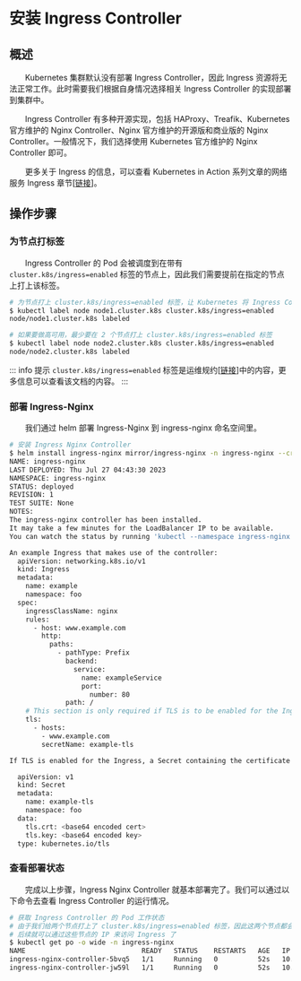 # 安装 Ingress Controller
## 概述
&emsp;&emsp;Kubernetes 集群默认没有部署 Ingress Controller，因此 Ingress 资源将无法正常工作。此时需要我们根据自身情况选择相关 Ingress Controller 的实现部署到集群中。

&emsp;&emsp;Ingress Controller 有多种开源实现，包括 HAProxy、Treafik、Kubernetes 官方维护的 Nginx Controller、Nginx 官方维护的开源版和商业版的 Nginx Controller。一般情况下，我们选择使用 Kubernetes 官方维护的 Nginx Controller 即可。

&emsp;&emsp;更多关于 Ingress 的信息，可以查看 Kubernetes in Action 系列文章的网络服务 Ingress 章节[[链接](/blogs/k8s/action/service#ingress)]。

## 操作步骤
### 为节点打标签
&emsp;&emsp;Ingress Controller 的 Pod 会被调度到在带有 `cluster.k8s/ingress=enabled` 标签的节点上，因此我们需要提前在指定的节点上打上该标签。

```bash
# 为节点打上 cluster.k8s/ingress=enabled 标签，让 Kubernetes 将 Ingress Controller 调度到这个节点
$ kubectl label node node1.cluster.k8s cluster.k8s/ingress=enabled
node/node1.cluster.k8s labeled

# 如果要做高可用，最少要在 2 个节点打上 cluster.k8s/ingress=enabled 标签
$ kubectl label node node2.cluster.k8s cluster.k8s/ingress=enabled
node/node2.cluster.k8s labeled
```

::: info 提示
`cluster.k8s/ingress=enabled` 标签是运维规约[[链接](/blogs/k8s/setup/convention)]中的内容，更多信息可以查看该文档的内容。
:::

### 部署 Ingress-Nginx
&emsp;&emsp;我们通过 helm 部署 Ingress-Nginx 到 ingress-nginx 命名空间里。

```bash
# 安装 Ingress Nginx Controller
$ helm install ingress-nginx mirror/ingress-nginx -n ingress-nginx --create-namespace
NAME: ingress-nginx
LAST DEPLOYED: Thu Jul 27 04:43:30 2023
NAMESPACE: ingress-nginx
STATUS: deployed
REVISION: 1
TEST SUITE: None
NOTES:
The ingress-nginx controller has been installed.
It may take a few minutes for the LoadBalancer IP to be available.
You can watch the status by running 'kubectl --namespace ingress-nginx get services -o wide -w ingress-nginx-controller'

An example Ingress that makes use of the controller:
  apiVersion: networking.k8s.io/v1
  kind: Ingress
  metadata:
    name: example
    namespace: foo
  spec:
    ingressClassName: nginx
    rules:
      - host: www.example.com
        http:
          paths:
            - pathType: Prefix
              backend:
                service:
                  name: exampleService
                  port:
                    number: 80
              path: /
    # This section is only required if TLS is to be enabled for the Ingress
    tls:
      - hosts:
        - www.example.com
        secretName: example-tls

If TLS is enabled for the Ingress, a Secret containing the certificate and key must also be provided:

  apiVersion: v1
  kind: Secret
  metadata:
    name: example-tls
    namespace: foo
  data:
    tls.crt: <base64 encoded cert>
    tls.key: <base64 encoded key>
  type: kubernetes.io/tls
```

### 查看部署状态
&emsp;&emsp;完成以上步骤，Ingress Nginx Controller 就基本部署完了。我们可以通过以下命令去查看 Ingress Controller 的运行情况。

```bash
# 获取 Ingress Controller 的 Pod 工作状态
# 由于我们给两个节点打上了 cluster.k8s/ingress=enabled 标签，因此这两个节点都会被调度\
# 后续就可以通过这些节点的 IP 来访问 Ingress 了
$ kubectl get po -o wide -n ingress-nginx
NAME                             READY   STATUS    RESTARTS   AGE   IP            NODE                NOMINATED NODE   READINESS GATES
ingress-nginx-controller-5bvq5   1/1     Running   0          52s   10.10.20.22   node2.cluster.k8s   <none>           <none>
ingress-nginx-controller-jw59l   1/1     Running   0          52s   10.10.20.21   node1.cluster.k8s   <none>           <none>
```